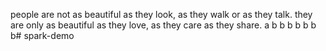 people are not as beautiful as they look, 
as they walk or as they talk. 
they are only as beautiful  as they love, 
as they care as they share.
a
b
b
b
b
b
b
b# spark-demo

